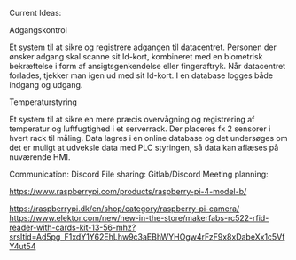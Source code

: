 Current Ideas:

Adgangskontrol

Et system til at sikre og registrere adgangen til datacentret. Personen der ønsker adgang skal scanne sit Id-kort, kombineret med en biometrisk bekræftelse i form af ansigtsgenkendelse eller fingeraftryk.
Når datacentret forlades, tjekker man igen ud med sit Id-kort. I en database logges både indgang og udgang.

 

Temperaturstyring

Et system til at sikre en mere præcis overvågning og registrering af temperatur og luftfugtighed i et serverrack.
Der placeres fx 2 sensorer i hvert rack til måling. Data lagres i en online database og det undersøges om det er muligt at udveksle data med PLC styringen, så data kan aflæses på nuværende HMI.


Communication: Discord
File sharing: Gitlab/Discord
Meeting planning: 



https://www.raspberrypi.com/products/raspberry-pi-4-model-b/

https://raspberrypi.dk/en/shop/category/raspberry-pi-camera/
https://www.elektor.com/new/new-in-the-store/makerfabs-rc522-rfid-reader-with-cards-kit-13-56-mhz?srsltid=Ad5pg_F1xdY1Y62EhLhw9c3aEBhWYHOgw4rFzF9x8xDabeXx1c5VfY4ut54

